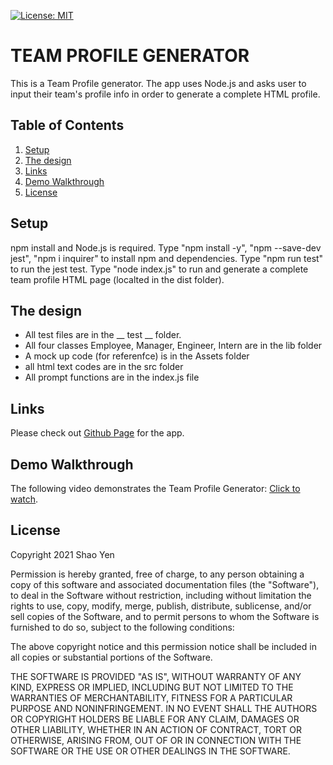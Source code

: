 [![License: MIT](https://img.shields.io/badge/License-MIT-yellow.svg)](https://opensource.org/licenses/MIT)

# TEAM PROFILE GENERATOR

This is a Team Profile generator. The app uses Node.js and asks user to input their team's profile info in order to generate a complete HTML profile.

## Table of Contents
1. [Setup](#setup)
2. [The design](#design)
3. [Links](#links)
4. [Demo Walkthrough](#walthrough)
5. [License](#license)

<a name="setup"></a>

## Setup

npm install and Node.js is required. Type "npm install -y", "npm --save-dev jest", "npm i inquirer" to install npm and dependencies. Type "npm run test" to run the jest test. Type "node index.js" to run and generate a complete team profile HTML page (localted in the dist folder).

<a name="design"></a>

## The design

* All test files are in the __ test __ folder.
* All four classes Employee, Manager, Engineer, Intern are in the lib folder
* A mock up code (for referenfce) is in the Assets folder
* all html text codes are in the src folder
* All prompt functions are in the index.js file

<a name="links"></a>

## Links

Please check out [Github Page](https://github.com/shaotangyen/team-profile-generator) for the app.

<a name="walthrough"></a>

## Demo Walkthrough

The following video demonstrates the Team Profile Generator: [Click to watch](https://drive.google.com/file/d/13wR_s-3vXr1w8Dt7OVoVuCqu-J7j-nIy/view?usp=sharing).

<a name="license"></a>

## License

Copyright 2021 Shao Yen

Permission is hereby granted, free of charge, to any person obtaining a copy of this software and associated documentation files (the "Software"), to deal in the Software without restriction, including without limitation the rights to use, copy, modify, merge, publish, distribute, sublicense, and/or sell copies of the Software, and to permit persons to whom the Software is furnished to do so, subject to the following conditions:

The above copyright notice and this permission notice shall be included in all copies or substantial portions of the Software.

THE SOFTWARE IS PROVIDED "AS IS", WITHOUT WARRANTY OF ANY KIND, EXPRESS OR IMPLIED, INCLUDING BUT NOT LIMITED TO THE WARRANTIES OF MERCHANTABILITY, FITNESS FOR A PARTICULAR PURPOSE AND NONINFRINGEMENT. IN NO EVENT SHALL THE AUTHORS OR COPYRIGHT HOLDERS BE LIABLE FOR ANY CLAIM, DAMAGES OR OTHER LIABILITY, WHETHER IN AN ACTION OF CONTRACT, TORT OR OTHERWISE, ARISING FROM, OUT OF OR IN CONNECTION WITH THE SOFTWARE OR THE USE OR OTHER DEALINGS IN THE SOFTWARE.